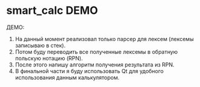# smart_calc DEMO
ДЕМО:
1. На данный момент реализовал только парсер для лексем (лексемы записываю в стек).
2. Потом буду переводить все полученные лексемы в обратную польскую нотацию (RPN).
3. После этого напишу алгоритм получения результата из RPN.
4. В финальной части я буду использовать Qt для удобного использования данным калькулятором.
